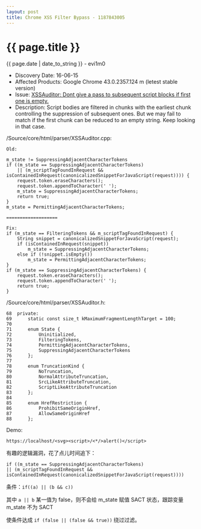 ```yaml
---
layout: post
title: Chrome XSS Filter Bypass - 1187843005
---
```


{{ page.title }}
================
<p class="date">{{ page.date | date_to_string }} - evi1m0</p>

- Discovery Date: 16-06-15
- Affected Products: Google Chrome 43.0.2357.124 m (letest stable version)
- Issue: [XSSAuditor: Dont give a pass to subsequent script blocks if first one is empty.](https://codereview.chromium.org/1187843005/)
- Description: Script bodies are filtered in chunks with the earliest chunk controlling the suppression of subsequent ones.  But we may fail to match if the first chunk can be reduced to an empty string.  Keep looking in that case.

/Source/core/html/parser/XSSAuditor.cpp:

    Old:

    m_state != SuppressingAdjacentCharacterTokens
    if ((m_state == SuppressingAdjacentCharacterTokens)
        || (m_scriptTagFoundInRequest && isContainedInRequest(canonicalizedSnippetForJavaScript(request)))) {
        request.token.eraseCharacters();
        request.token.appendToCharacter(' ');
        m_state = SuppressingAdjacentCharacterTokens;
        return true;
    }
    m_state = PermittingAdjacentCharacterTokens;

    ===================

    Fix:
    if (m_state == FilteringTokens && m_scriptTagFoundInRequest) {
        String snippet = canonicalizedSnippetForJavaScript(request);
        if (isContainedInRequest(snippet))
            m_state = SuppressingAdjacentCharacterTokens;
        else if (!snippet.isEmpty())
            m_state = PermittingAdjacentCharacterTokens;
    }
    if (m_state == SuppressingAdjacentCharacterTokens) {
        request.token.eraseCharacters();
        request.token.appendToCharacter(' ');
        return true;
    }
    
/Source/core/html/parser/XSSAuditor.h:

    68  private:
    69      static const size_t kMaximumFragmentLengthTarget = 100;
    70  
    71      enum State {
    72          Uninitialized,
    73          FilteringTokens,
    74          PermittingAdjacentCharacterTokens,
    75          SuppressingAdjacentCharacterTokens
    76      };
    77  
    78      enum TruncationKind {
    79          NoTruncation,
    80          NormalAttributeTruncation,
    81          SrcLikeAttributeTruncation,
    82          ScriptLikeAttributeTruncation
    83      };
    84  
    85      enum HrefRestriction {
    86          ProhibitSameOriginHref,
    87          AllowSameOriginHref
    88      };
    
Demo: 
    
    https://localhost/<svg><script>/<*/>alert()</script>
    
有趣的逻辑漏洞，花了点儿时间追下：

    if ((m_state == SuppressingAdjacentCharacterTokens)
    || (m_scriptTagFoundInRequest && isContainedInRequest(canonicalizedSnippetForJavaScript(request))))
    
条件：```if((a) || (b && c)) ```

其中 ```a || b``` 某一值为 false，则不会给 m_state 赋值 SACT 状态，跟踪变量 m_state 不为 SACT

使条件达成  ```if (false || (false && true))``` 绕过过滤。